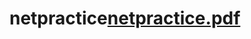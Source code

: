 # netpractice[netpractice.pdf](https://github.com/mdiogenes/netpractice/files/9683257/netpractice.pdf)
